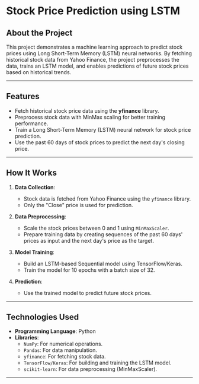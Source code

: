 # Stock Price Prediction using LSTM

## About the Project
This project demonstrates a machine learning approach to predict stock prices using Long Short-Term Memory (LSTM) neural networks. By fetching historical stock data from Yahoo Finance, the project preprocesses the data, trains an LSTM model, and enables predictions of future stock prices based on historical trends.

---

## Features
- Fetch historical stock price data using the **yfinance** library.
- Preprocess stock data with MinMax scaling for better training performance.
- Train a Long Short-Term Memory (LSTM) neural network for stock price prediction.
- Use the past 60 days of stock prices to predict the next day's closing price.

---

## How It Works
1. **Data Collection**:
   - Stock data is fetched from Yahoo Finance using the `yfinance` library.
   - Only the "Close" price is used for prediction.

2. **Data Preprocessing**:
   - Scale the stock prices between 0 and 1 using `MinMaxScaler`.
   - Prepare training data by creating sequences of the past 60 days' prices as input and the next day's price as the target.

3. **Model Training**:
   - Build an LSTM-based Sequential model using TensorFlow/Keras.
   - Train the model for 10 epochs with a batch size of 32.

4. **Prediction**:
   - Use the trained model to predict future stock prices.

---

## Technologies Used
- **Programming Language**: Python
- **Libraries**:
  - `NumPy`: For numerical operations.
  - `Pandas`: For data manipulation.
  - `yfinance`: For fetching stock data.
  - `TensorFlow/Keras`: For building and training the LSTM model.
  - `scikit-learn`: For data preprocessing (MinMaxScaler).

---
